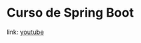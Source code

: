 
# Curso de Spring Boot

link: [youtube](https://www.youtube.com/watch?v=msXL2oDexqw&index=1&list=PLmbC-xnvykcghOSOJ1ZF6ja3aOgZAgaMO)